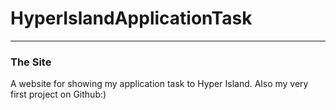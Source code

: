 # HyperIslandApplicationTask

---

### The Site

A website for showing my application task to Hyper Island. Also my very first project on Github:)

